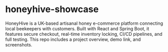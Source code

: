 # honeyhive-showcase
HoneyHive is a UK-based artisanal honey e-commerce platform connecting local beekeepers with customers. Built with React and Spring Boot, it features secure checkout, real-time inventory locking, CI/CD pipelines, and full testing. This repo includes a project overview, demo link, and screenshots.
